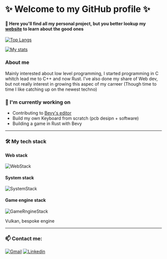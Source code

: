# ✨ Welcome to my GitHub profile ✨

#### 💬 Here you'll find all my personal project, but you better lookup my [website](https://hugocabel.com) to learn about the good ones

[![Top Langs](https://github-readme-stats.vercel.app/api/top-langs/?username=hcabel&layout=compact&theme=ambient_gradient&hide_border=true)](https://github.com/anuraghazra/github-readme-stats)

[![My stats](https://github-readme-stats.vercel.app/api?username=hcabel&theme=ambient_gradient&count_private=true&show_icons=true&hide_border=true)](https://github.com/anuraghazra/github-readme-stats)

### About me

Mainly interested about low level programming, I started programming in C whitch lead me to C++ and now Rust.
I've also done my share of Web dev, but not really interest in growing this aspec of my carreer (Though time to time I like catching up on the newest techno)

### 🌱 I'm currently working on
- Contributing to [Bevy's editor](https://github.com/bevyengine/bevy_editor_prototypes)
- Build my own Keyboard from scratch (pcb desipn + software)
- Building a game in Rust with Bevy

---
### 🛠 My tech stack
#### Web stack
![WebStack](https://skillicons.dev/icons?i=html,css,nodejs,nextjs,react,redux,typescript,javascript,express,mongodb,nginx,sass,webpack,jest,babel,cypress,sqlite)

#### System stack
![SystemStack](https://skillicons.dev/icons?i=rust,c,cpp)

#### Game engine stack
![GameRngineStack](https://skillicons.dev/icons?i=unreal,bevy,vulkan)

Vulkan, bespoke engine

---

### 📫 Contact me:
[![Gmail](https://img.shields.io/badge/code@hugocabel.com-D14836?style=flat&logo=gmail&logoColor=white)](mailto:code@hugocabel.com)
[![Linkedin](https://img.shields.io/badge/-Hugo%20Cabel-blue?style=flat&logo=Linkedin&logoColor=white)](https://www.linkedin.com/in/hugo-cabel-553701202/)
